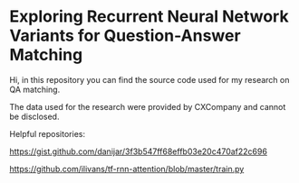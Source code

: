 # Exploring Recurrent Neural Network Variants for Question-Answer Matching

Hi, in this repository you can find the source code used for my research on QA matching.

The data used for the research were provided by CXCompany and cannot be disclosed.

Helpful repositories: 

https://gist.github.com/danijar/3f3b547ff68effb03e20c470af22c696 

https://github.com/ilivans/tf-rnn-attention/blob/master/train.py

